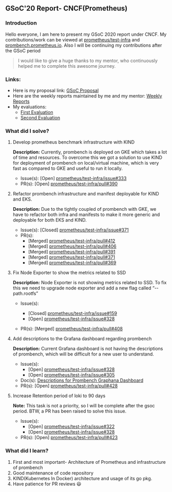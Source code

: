 	
## GSoC'20 Report- CNCF(Prometheus)

### Introduction
Hello everyone, I am here to present my GSoC 2020 report under CNCF. My contributions/work can be viewed at  <a href="https://github.com/prometheus/test-infra">prometheus/test-infra</a> and <a href="https://prombench.prometheus.io">prombench.prometheus.io</a>. Also I will be continuing my contributions after the GSoC period
	
> I would like to give a huge thanks to my mentor, who continuously helped me to complete this awesome journey. 

### Links:
* Here is my proposal link: <a href="https://docs.google.com/document/d/1F1wFXUxJXduQLhXljeG3oXXO6uEzLBXuANQ9G5NrmJs/edit?usp=sharing">GSoC Proposal</a>
* Here are the weekly reports maintained by me and my mentor: <a href="https://docs.google.com/document/d/1RndQG_xu9Q52y3S2mVXynwS-HBNXHmuxeY1EFlw834k">Weekly Reports</a>
* My evaluations: 
   - <a href="/evaluations/eval1.png">First Evaluation</a>
   - <a href="/evaluations/eval2.png">Second Evaluation</a>


### What did I solve?
  1. Develop prometheus benchmark infrastructure with KIND 
  
	 <b>Description:</b> Currently, prombench is deployed on GKE which takes a lot of time and resources. To overcome this we got a solution to use KIND for deployment of prombench on local/virtual machine, which is very fast as compared to GKE and useful to run it locally.
	    * Issue(s): [Open] <a href="https://github.com/prometheus/test-infra/issues/333" target="_blank">prometheus/test-infra/issue#333</a> 
        * PR(s): [Open] <a href="https://github.com/prometheus/test-infra/pull/390" target="_blank">prometheus/test-infra/pull#390</a>

  2. Refactor prombench infrastructure and manifest deployable for KIND and EKS.
        
     <b>Description:</b> Due to the tightly coupled of prombench with GKE, we have to refactor both infra and manifests to make it more generic and deployable for both EKS and KIND.
	    * Issue(s): [Closed] <a href="https://github.com/prometheus/test-infra/issues/371" target="_blank">prometheus/test-infra/issue#371</a>
	    * PR(s): 
	      * [Merged] <a href="https://github.com/prometheus/test-infra/pull/412" target="_blank">prometheus/test-infra/pull#412</a>
	      * [Merged] <a href="https://github.com/prometheus/test-infra/pull/406" target="_blank">prometheus/test-infra/pull#406</a>
	      * [Merged] <a href="https://github.com/prometheus/test-infra/pull/391" target="_blank">prometheus/test-infra/pull#391</a>
	      * [Merged] <a href="https://github.com/prometheus/test-infra/pull/372" target="_blank">prometheus/test-infra/pull#371</a>
	      * [Merged] <a href="https://github.com/prometheus/test-infra/pull/369" target="_blank">prometheus/test-infra/pull#369</a>
	

  3. Fix Node Exporter to show the metrics related to SSD
  
     <b>Description:</b> Node Exporter is not showing metrics related to SSD. To fix this we need to upgrade node exporter and add a new flag called “--path.rootfs”
     * Issue(s): 
        * [Closed] <a href="https://github.com/prometheus/test-infra/issues/159" target="_blank">prometheus/test-infra/issue#159</a>
        * [Open] <a href="https://github.com/prometheus/test-infra/issues/328" target="_blank">prometheus/test-infra/issue#328</a>

	 * PR(s): [Merged] <a href="https://github.com/prometheus/test-infra/pull/408" target="_blank">prometheus/test-infra/pull#408</a>

  4. Add descriptions to the Grafana dashboard regarding prombench
  
	 <b>Description:</b> Current Grafana dashboard is not having the descriptions of prombench, which will be difficult for a new user to understand. 
	 * Issue(s): 
	    * [Open] <a href="https://github.com/prometheus/test-infra/issues/328" target="_blank">prometheus/test-infra/issue#328</a>
	    * [Open] <a href="https://github.com/prometheus/test-infra/issues/305" target="_blank">prometheus/test-infra/issue#305</a>
	 * Doc(s): <a href="https://docs.google.com/document/d/1FKLUkCcaTgC72Dh-Kz66228PykCwG4zy2Tw7zD_491k">Descriptions for Prombench Graphana Dashboard</a>
	 * PR(s): [Open] <a href="https://github.com/prometheus/test-infra/pull/428" target="_blank">prometheus/test-infra/pull#428</a>
	
  5. Increase Retention period of loki to 90 days

     <b>Note:</b> This task is not a priority, so I will be complete after the gsoc period. BTW, a PR has been raised to solve this issue. 
     * Issue(s): 
        * [Open] <a href="https://github.com/prometheus/test-infra/issues/322" target="_blank">prometheus/test-infra/issue#322</a>
        * [Open] <a href="https://github.com/prometheus/test-infra/issues/328" target="_blank">prometheus/test-infra/issue#328</a>
     * PR(s): [Open] <a href="https://github.com/prometheus/test-infra/pull/423" target="_blank">prometheus/test-infra/pull#423</a>

### What did I learn?
1. First and most important- Architecture of Prometheus and infrastructure of prombench
2. Good maintenance of code repository
3. KIND(Kubernetes In Docker) architecture and usage of its go pkg.
4. Have patience for PR reviews :smiley:
